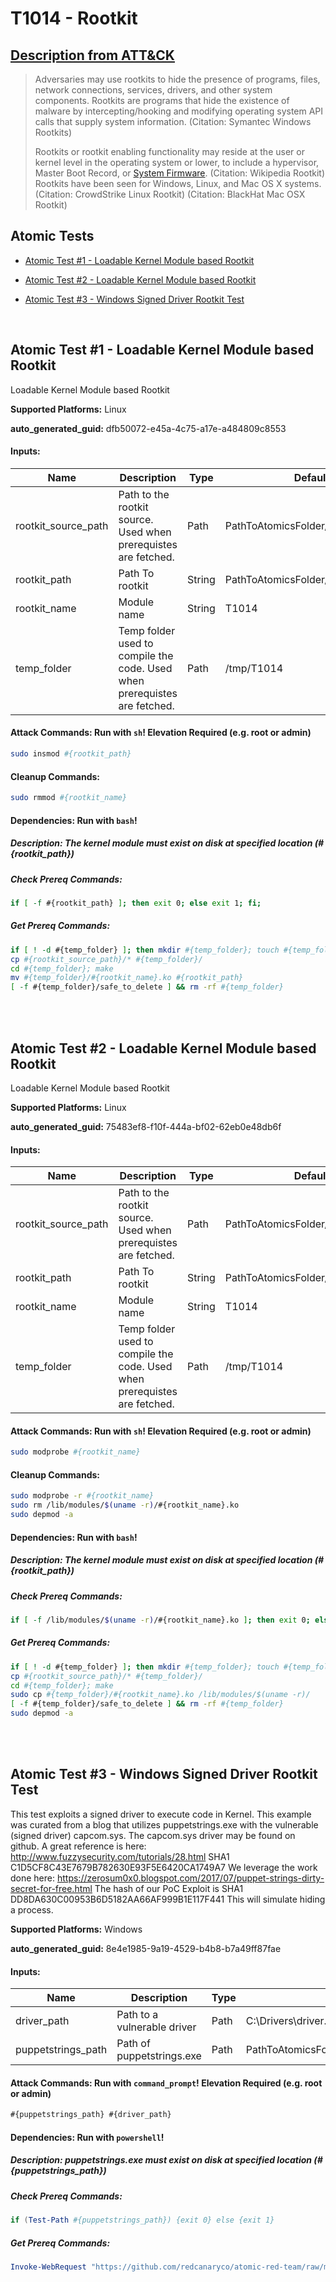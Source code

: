 # T1014 - Rootkit
## [Description from ATT&CK](https://attack.mitre.org/techniques/T1014)
<blockquote>Adversaries may use rootkits to hide the presence of programs, files, network connections, services, drivers, and other system components. Rootkits are programs that hide the existence of malware by intercepting/hooking and modifying operating system API calls that supply system information. (Citation: Symantec Windows Rootkits) 

Rootkits or rootkit enabling functionality may reside at the user or kernel level in the operating system or lower, to include a hypervisor, Master Boot Record, or [System Firmware](https://attack.mitre.org/techniques/T1542/001). (Citation: Wikipedia Rootkit) Rootkits have been seen for Windows, Linux, and Mac OS X systems. (Citation: CrowdStrike Linux Rootkit) (Citation: BlackHat Mac OSX Rootkit)</blockquote>

## Atomic Tests

- [Atomic Test #1 - Loadable Kernel Module based Rootkit](#atomic-test-1---loadable-kernel-module-based-rootkit)

- [Atomic Test #2 - Loadable Kernel Module based Rootkit](#atomic-test-2---loadable-kernel-module-based-rootkit)

- [Atomic Test #3 - Windows Signed Driver Rootkit Test](#atomic-test-3---windows-signed-driver-rootkit-test)


<br/>

## Atomic Test #1 - Loadable Kernel Module based Rootkit
Loadable Kernel Module based Rootkit

**Supported Platforms:** Linux


**auto_generated_guid:** dfb50072-e45a-4c75-a17e-a484809c8553





#### Inputs:
| Name | Description | Type | Default Value |
|------|-------------|------|---------------|
| rootkit_source_path | Path to the rootkit source. Used when prerequistes are fetched. | Path | PathToAtomicsFolder/T1014/src/Linux|
| rootkit_path | Path To rootkit | String | PathToAtomicsFolder/T1014/bin/T1014.ko|
| rootkit_name | Module name | String | T1014|
| temp_folder | Temp folder used to compile the code. Used when prerequistes are fetched. | Path | /tmp/T1014|


#### Attack Commands: Run with `sh`!  Elevation Required (e.g. root or admin) 


```sh
sudo insmod #{rootkit_path}
```

#### Cleanup Commands:
```sh
sudo rmmod #{rootkit_name}
```



#### Dependencies:  Run with `bash`!
##### Description: The kernel module must exist on disk at specified location (#{rootkit_path})
##### Check Prereq Commands:
```bash
if [ -f #{rootkit_path} ]; then exit 0; else exit 1; fi;
```
##### Get Prereq Commands:
```bash
if [ ! -d #{temp_folder} ]; then mkdir #{temp_folder}; touch #{temp_folder}/safe_to_delete; fi;
cp #{rootkit_source_path}/* #{temp_folder}/
cd #{temp_folder}; make
mv #{temp_folder}/#{rootkit_name}.ko #{rootkit_path}
[ -f #{temp_folder}/safe_to_delete ] && rm -rf #{temp_folder}
```




<br/>
<br/>

## Atomic Test #2 - Loadable Kernel Module based Rootkit
Loadable Kernel Module based Rootkit

**Supported Platforms:** Linux


**auto_generated_guid:** 75483ef8-f10f-444a-bf02-62eb0e48db6f





#### Inputs:
| Name | Description | Type | Default Value |
|------|-------------|------|---------------|
| rootkit_source_path | Path to the rootkit source. Used when prerequistes are fetched. | Path | PathToAtomicsFolder/T1014/src/Linux|
| rootkit_path | Path To rootkit | String | PathToAtomicsFolder/T1014/bin/T1014.ko|
| rootkit_name | Module name | String | T1014|
| temp_folder | Temp folder used to compile the code. Used when prerequistes are fetched. | Path | /tmp/T1014|


#### Attack Commands: Run with `sh`!  Elevation Required (e.g. root or admin) 


```sh
sudo modprobe #{rootkit_name}
```

#### Cleanup Commands:
```sh
sudo modprobe -r #{rootkit_name}
sudo rm /lib/modules/$(uname -r)/#{rootkit_name}.ko
sudo depmod -a
```



#### Dependencies:  Run with `bash`!
##### Description: The kernel module must exist on disk at specified location (#{rootkit_path})
##### Check Prereq Commands:
```bash
if [ -f /lib/modules/$(uname -r)/#{rootkit_name}.ko ]; then exit 0; else exit 1; fi;
```
##### Get Prereq Commands:
```bash
if [ ! -d #{temp_folder} ]; then mkdir #{temp_folder}; touch #{temp_folder}/safe_to_delete; fi;
cp #{rootkit_source_path}/* #{temp_folder}/
cd #{temp_folder}; make        
sudo cp #{temp_folder}/#{rootkit_name}.ko /lib/modules/$(uname -r)/
[ -f #{temp_folder}/safe_to_delete ] && rm -rf #{temp_folder}
sudo depmod -a
```




<br/>
<br/>

## Atomic Test #3 - Windows Signed Driver Rootkit Test
This test exploits a signed driver to execute code in Kernel.
This example was curated from a blog that utilizes puppetstrings.exe with the vulnerable (signed driver) capcom.sys. 
The capcom.sys driver may be found on github. A great reference is here: http://www.fuzzysecurity.com/tutorials/28.html
SHA1 C1D5CF8C43E7679B782630E93F5E6420CA1749A7
We leverage the work done here:
https://zerosum0x0.blogspot.com/2017/07/puppet-strings-dirty-secret-for-free.html
The hash of our PoC Exploit is
SHA1 DD8DA630C00953B6D5182AA66AF999B1E117F441
This will simulate hiding a process.

**Supported Platforms:** Windows


**auto_generated_guid:** 8e4e1985-9a19-4529-b4b8-b7a49ff87fae





#### Inputs:
| Name | Description | Type | Default Value |
|------|-------------|------|---------------|
| driver_path | Path to a vulnerable driver | Path | C:&#92;Drivers&#92;driver.sys|
| puppetstrings_path | Path of puppetstrings.exe | Path | PathToAtomicsFolder&#92;T1014&#92;bin&#92;puppetstrings.exe|


#### Attack Commands: Run with `command_prompt`!  Elevation Required (e.g. root or admin) 


```cmd
#{puppetstrings_path} #{driver_path}
```




#### Dependencies:  Run with `powershell`!
##### Description: puppetstrings.exe must exist on disk at specified location (#{puppetstrings_path})
##### Check Prereq Commands:
```powershell
if (Test-Path #{puppetstrings_path}) {exit 0} else {exit 1}
```
##### Get Prereq Commands:
```powershell
Invoke-WebRequest "https://github.com/redcanaryco/atomic-red-team/raw/master/atomics/T1014/bin/puppetstrings.exe" -OutFile "#{puppetstrings_path}"
```




<br/>
